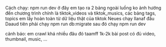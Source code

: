 Cách chạy: npm run dev
ở đây em tạo ra 2 bảng ngoài luồng ko ảnh hướng đến chương trình chính là tiktok_videos và tiktok_musics, các bảng tags, topics em lấy hoàn toàn từ dữ liệu thật của tiktok
Neues chạy llanaf đầu
Daaud tiên phải chạy npm run db:migrate
sau đó chạy npm run dev

cảnh báo: em crawl khá nhiều đâu đó taamff 1k-2k bài post có đủ video, thumbnail, music, ... 
